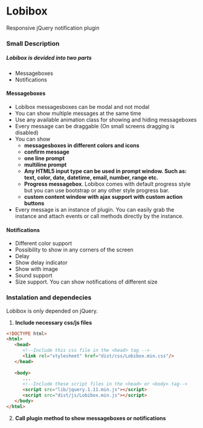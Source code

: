 # Lobibox
Responsive jQuery notification plugin

### Small Description

##### Lobibox is devided into two parts

- Messageboxes
- Notifications

#### Messageboxes

*   Lobibox messagesboxes can be modal and not modal
*   You can show multiple messages at the same time
*   Use any available animation class for showing and hiding messageboxes
*   Every message can be draggable (On small screens dragging is disabled)
*   You can show
    *   **messagesboxes in different colors and icons**
    *   **confirm message**
    *   **one line prompt**
    *   **multiline prompt**
    *   **Any HTML5 input type can be used in prompt window. Such as: text, color, date, datetime, email, number, range etc.**
    *   **Progress messagebox**. Lobibox comes with default progress style but you can use bootstrap or any other style progress bar.
    *   **custom content window with ajax support with custom action buttons**
*   Every message is an instance of plugin. You can easily grab the instance and attach events or call methods directly by the instance.

#### Notifications

*   Different color support
*   Possibility to show in any corners of the screen
*   Delay
*   Show delay indicator
*   Show with image
*   Sound support
*   Size support. You can show notifications of different size

### Instalation and dependecies

Lobibox is only depended on jQuery.

1. **Include necessary css/js files**

```html
<!DOCTYPE html>
<html>
   <head>
      <!--Include this css file in the <head> tag -->
      <link rel="stylesheet" href="dist/css/Lobibox.min.css"/>
   </head>
   
   <body>
      ...
      <!--Include these script files in the <head> or <body> tag-->
      <script src="lib/jquery.1.11.min.js"></script>
      <script src="dist/js/Lobibox.min.js"></script>
   </body>
</html>
```

2. **Call plugin method to show messageboxes or notifications**
